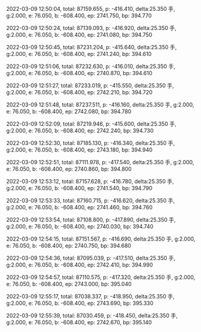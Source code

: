 2022-03-09 12:50:04, total: 87159.655, p: -416.410, delta:25.350 手, g:2.000, e: 76.050, b: -608.400, ep: 2741.750, bp: 394.770

2022-03-09 12:50:24, total: 87139.093, p: -416.920, delta:25.350 手, g:2.000, e: 76.050, b: -608.400, ep: 2741.080, bp: 394.750

2022-03-09 12:50:45, total: 87231.204, p: -415.640, delta:25.350 手, g:2.000, e: 76.050, b: -608.400, ep: 2741.240, bp: 394.610

2022-03-09 12:51:06, total: 87232.630, p: -416.010, delta:25.350 手, g:2.000, e: 76.050, b: -608.400, ep: 2740.870, bp: 394.610

2022-03-09 12:51:27, total: 87233.019, p: -415.550, delta:25.350 手, g:2.000, e: 76.050, b: -608.400, ep: 2742.210, bp: 394.720

2022-03-09 12:51:48, total: 87237.511, p: -416.160, delta:25.350 手, g:2.000, e: 76.050, b: -608.400, ep: 2742.080, bp: 394.780

2022-03-09 12:52:09, total: 87219.946, p: -415.600, delta:25.350 手, g:2.000, e: 76.050, b: -608.400, ep: 2742.240, bp: 394.730

2022-03-09 12:52:30, total: 87185.130, p: -416.340, delta:25.350 手, g:2.000, e: 76.050, b: -608.400, ep: 2743.180, bp: 394.940

2022-03-09 12:52:51, total: 87111.978, p: -417.540, delta:25.350 手, g:2.000, e: 76.050, b: -608.400, ep: 2740.860, bp: 394.800

2022-03-09 12:53:12, total: 87157.628, p: -416.780, delta:25.350 手, g:2.000, e: 76.050, b: -608.400, ep: 2741.540, bp: 394.790

2022-03-09 12:53:33, total: 87160.715, p: -416.620, delta:25.350 手, g:2.000, e: 76.050, b: -608.400, ep: 2741.460, bp: 394.760

2022-03-09 12:53:54, total: 87108.800, p: -417.890, delta:25.350 手, g:2.000, e: 76.050, b: -608.400, ep: 2740.030, bp: 394.740

2022-03-09 12:54:15, total: 87151.567, p: -416.690, delta:25.350 手, g:2.000, e: 76.050, b: -608.400, ep: 2740.750, bp: 394.680

2022-03-09 12:54:36, total: 87095.039, p: -417.510, delta:25.350 手, g:2.000, e: 76.050, b: -608.400, ep: 2742.410, bp: 394.990

2022-03-09 12:54:57, total: 87110.575, p: -417.320, delta:25.350 手, g:2.000, e: 76.050, b: -608.400, ep: 2743.000, bp: 395.040

2022-03-09 12:55:17, total: 87038.337, p: -418.950, delta:25.350 手, g:2.000, e: 76.050, b: -608.400, ep: 2743.690, bp: 395.330

2022-03-09 12:55:39, total: 87030.459, p: -418.450, delta:25.350 手, g:2.000, e: 76.050, b: -608.400, ep: 2742.670, bp: 395.140